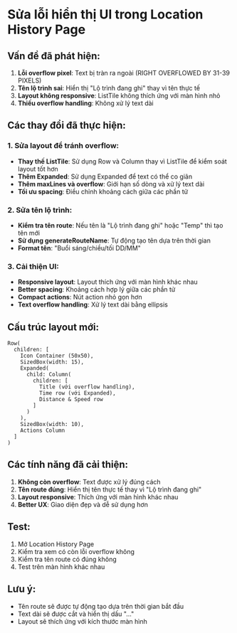 # Sửa lỗi hiển thị UI trong Location History Page

## Vấn đề đã phát hiện:

1. **Lỗi overflow pixel**: Text bị tràn ra ngoài (RIGHT OVERFLOWED BY 31-39 PIXELS)
2. **Tên lộ trình sai**: Hiển thị "Lộ trình đang ghi" thay vì tên thực tế
3. **Layout không responsive**: ListTile không thích ứng với màn hình nhỏ
4. **Thiếu overflow handling**: Không xử lý text dài

## Các thay đổi đã thực hiện:

### 1. Sửa layout để tránh overflow:

- **Thay thế ListTile**: Sử dụng Row và Column thay vì ListTile để kiểm soát layout tốt hơn
- **Thêm Expanded**: Sử dụng Expanded để text có thể co giãn
- **Thêm maxLines và overflow**: Giới hạn số dòng và xử lý text dài
- **Tối ưu spacing**: Điều chỉnh khoảng cách giữa các phần tử

### 2. Sửa tên lộ trình:

- **Kiểm tra tên route**: Nếu tên là "Lộ trình đang ghi" hoặc "Temp" thì tạo tên mới
- **Sử dụng generateRouteName**: Tự động tạo tên dựa trên thời gian
- **Format tên**: "Buổi sáng/chiều/tối DD/MM"

### 3. Cải thiện UI:

- **Responsive layout**: Layout thích ứng với màn hình khác nhau
- **Better spacing**: Khoảng cách hợp lý giữa các phần tử
- **Compact actions**: Nút action nhỏ gọn hơn
- **Text overflow handling**: Xử lý text dài bằng ellipsis

## Cấu trúc layout mới:

```
Row(
  children: [
    Icon Container (50x50),
    SizedBox(width: 15),
    Expanded(
      child: Column(
        children: [
          Title (với overflow handling),
          Time row (với Expanded),
          Distance & Speed row
        ]
      )
    ),
    SizedBox(width: 10),
    Actions Column
  ]
)
```

## Các tính năng đã cải thiện:

1. **Không còn overflow**: Text được xử lý đúng cách
2. **Tên route đúng**: Hiển thị tên thực tế thay vì "Lộ trình đang ghi"
3. **Layout responsive**: Thích ứng với màn hình khác nhau
4. **Better UX**: Giao diện đẹp và dễ sử dụng hơn

## Test:

1. Mở Location History Page
2. Kiểm tra xem có còn lỗi overflow không
3. Kiểm tra tên route có đúng không
4. Test trên màn hình khác nhau

## Lưu ý:

- Tên route sẽ được tự động tạo dựa trên thời gian bắt đầu
- Text dài sẽ được cắt và hiển thị dấu "..." 
- Layout sẽ thích ứng với kích thước màn hình 
